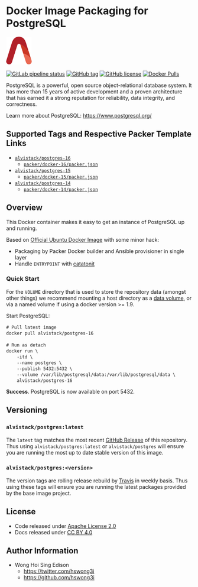 # Docker Image Packaging for PostgreSQL

<a href="https://alvistack.com" title="AlviStack" target="_blank"><img src="/alvistack.svg" height="75" alt="AlviStack"></a>

[![GitLab pipeline
status](https://img.shields.io/gitlab/pipeline/alvistack/docker-postgres/master)](https://gitlab.com/alvistack/docker-postgres/-/pipelines)
[![GitHub
tag](https://img.shields.io/github/tag/alvistack/docker-postgres.svg)](https://github.com/alvistack/docker-postgres/tags)
[![GitHub
license](https://img.shields.io/github/license/alvistack/docker-postgres.svg)](https://github.com/alvistack/docker-postgres/blob/master/LICENSE)
[![Docker
Pulls](https://img.shields.io/docker/pulls/alvistack/postgres-16.svg)](https://hub.docker.com/r/alvistack/postgres-16)

PostgreSQL is a powerful, open source object-relational database system.
It has more than 15 years of active development and a proven
architecture that has earned it a strong reputation for reliability,
data integrity, and correctness.

Learn more about PostgreSQL: <https://www.postgresql.org/>

## Supported Tags and Respective Packer Template Links

-   [`alvistack/postgres-16`](https://hub.docker.com/r/alvistack/postgres-16)
    -   [`packer/docker-16/packer.json`](https://github.com/alvistack/docker-postgres/blob/master/packer/docker-16/packer.json)
-   [`alvistack/postgres-15`](https://hub.docker.com/r/alvistack/postgres-15)
    -   [`packer/docker-15/packer.json`](https://github.com/alvistack/docker-postgres/blob/master/packer/docker-15/packer.json)
-   [`alvistack/postgres-14`](https://hub.docker.com/r/alvistack/postgres-14)
    -   [`packer/docker-14/packer.json`](https://github.com/alvistack/docker-postgres/blob/master/packer/docker-14/packer.json)

## Overview

This Docker container makes it easy to get an instance of PostgreSQL up
and running.

Based on [Official Ubuntu Docker
Image](https://hub.docker.com/_/ubuntu/) with some minor hack:

-   Packaging by Packer Docker builder and Ansible provisioner in single
    layer
-   Handle `ENTRYPOINT` with
    [catatonit](https://github.com/openSUSE/catatonit)

### Quick Start

For the `VOLUME` directory that is used to store the repository data
(amongst other things) we recommend mounting a host directory as a [data
volume](https://docs.docker.com/engine/tutorials/dockervolumes/#/data-volumes),
or via a named volume if using a docker version \>= 1.9.

Start PostgreSQL:

    # Pull latest image
    docker pull alvistack/postgres-16

    # Run as detach
    docker run \
        -itd \
        --name postgres \
        --publish 5432:5432 \
        --volume /var/lib/postgresql/data:/var/lib/postgresql/data \
        alvistack/postgres-16

**Success**. PostgreSQL is now available on port 5432.

## Versioning

### `alvistack/postgres:latest`

The `latest` tag matches the most recent [GitHub
Release](https://github.com/alvistack/docker-postgres/tags) of this
repository. Thus using `alvistack/postgres:latest` or
`alvistack/postgres` will ensure you are running the most up to date
stable version of this image.

### `alvistack/postgres:<version>`

The version tags are rolling release rebuild by
[Travis](https://travis-ci.com/alvistack/docker-postgres) in weekly
basis. Thus using these tags will ensure you are running the latest
packages provided by the base image project.

## License

-   Code released under [Apache License 2.0](LICENSE)
-   Docs released under [CC BY
    4.0](http://creativecommons.org/licenses/by/4.0/)

## Author Information

-   Wong Hoi Sing Edison
    -   <https://twitter.com/hswong3i>
    -   <https://github.com/hswong3i>
